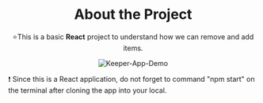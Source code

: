 <div align="center">
  <h1> About the Project </h1>
  <p> ⭐This is a basic <strong>React</strong> project to understand how we can remove and add items.</p>
  
 ![Keeper-App-Demo](https://user-images.githubusercontent.com/81809211/171521627-a5ddf735-d596-4c6c-860b-75f02d41d7f6.gif)

  
  

</div> 



❗  Since this is a React application, do not forget to command "npm start" on the terminal after cloning the app into your local. 



